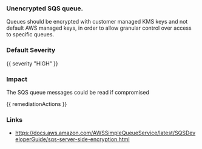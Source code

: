 
### Unencrypted SQS queue.

Queues should be encrypted with customer managed KMS keys and not default AWS managed keys, in order to allow granular control over access to specific queues.

### Default Severity
{{ severity "HIGH" }}

### Impact
The SQS queue messages could be read if compromised

<!-- DO NOT CHANGE -->
{{ remediationActions }}

### Links
- https://docs.aws.amazon.com/AWSSimpleQueueService/latest/SQSDeveloperGuide/sqs-server-side-encryption.html
        